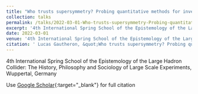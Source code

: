 ```yaml
---
title: "Who trusts supersymmetry? Probing quantitative methods for investigating research orientations in High-Energy Physics"
collection: talks
permalink: /talks/2022-03-01-Who-trusts-supersymmetry-Probing-quantitative-methods-for-investigating-research-orientations-in-High-Energy-Physics
excerpt: '4th International Spring School of the Epistemology of the Large Hadron Collider: The History, Philosophy and Sociology of Large Scale Experiments, Wuppertal, Germany'
date: 2022-03-01
venue: '4th International Spring School of the Epistemology of the Large Hadron Collider: The History, Philosophy and Sociology of Large Scale Experiments, Wuppertal, Germany'
citation: ' Lucas Gautheron, &quot;Who trusts supersymmetry? Probing quantitative methods for investigating research orientations in High-Energy Physics.&quot; 4th International Spring School of the Epistemology of the Large Hadron Collider: The History, Philosophy and Sociology of Large Scale Experiments, Wuppertal, Germany, 2022.'
---
```

4th International Spring School of the Epistemology of the Large Hadron Collider: The History, Philosophy and Sociology of Large Scale Experiments, Wuppertal, Germany

Use [Google Scholar](https://scholar.google.com/scholar?q=Who+trusts+supersymmetry?+Probing+quantitative+methods+for+investigating+research+orientations+in+High+Energy+Physics){:target="_blank"} for full citation
